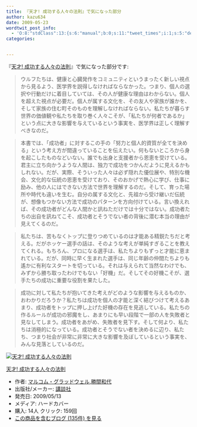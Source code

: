 ```yaml
---
title: 『天才! 成功する人々の法則』で気になった部分
author: kazu634
date: 2009-05-23
wordtwit_post_info:
  - 'O:8:"stdClass":13:{s:6:"manual";b:0;s:11:"tweet_times";i:1;s:5:"delay";i:0;s:7:"enabled";i:1;s:10:"separation";s:2:"60";s:7:"version";s:3:"3.7";s:14:"tweet_template";b:0;s:6:"status";i:2;s:6:"result";a:0:{}s:13:"tweet_counter";i:2;s:13:"tweet_log_ids";a:1:{i:0;i:4607;}s:9:"hash_tags";a:0:{}s:8:"accounts";a:1:{i:0;s:7:"kazu634";}}'
categories:


---
```

<div class="section">
<p>
    『<a href="http://d.hatena.ne.jp/asin/4062153920" onclick="__gaTracker('send', 'event', 'outbound-article', 'http://d.hatena.ne.jp/asin/4062153920', '天才!  成功する人々の法則');">天才! 成功する人々の法則</a>』で気になった部分です:
</p>
  
<blockquote>
<p>
      ウルフたちは、健康と心臓発作をコミュニティというまったく新しい視点から見るよう、医学界を説得しなければならなかった。つまり、個人の選択や行動だけに着目していては、その人が健康な理由はわからない。個人を超えた視点が必要だ。個人が属する文化を、その友人や家族が誰かを、そして家族の住む町そのものを理解しなければならない。私たちが暮らす世界の価値観や私たちを取り巻く人々こそが、「私たちが何者であるか」という点に大きな影響を与えているという事実を、医学界は正しく理解すべきなのだ。
</p>
</blockquote>
  
<blockquote>
<p>
      本書では、「成功者」に対するこの手の「努力と個人的資質が全てを決める」という考え方が間違っていることを伝えたい。何もないところから身を起こしたものなどいない。誰でも出身と支援者から恩恵を受けている。君主に立ち向かうような人間は、独力で成功をつかんだように見えるかもしれない。だが、実際、そういった人々は必ず隠れた優位展や、特別な機会、文化的な伝統の恩恵を受けており、そのおかげで熱心に学び、仕事に励み、他の人にはできない方法で世界を理解するのだ。そして、育った場所や時代も違いを生む。自分の属する文化と、先祖から受け継いだ伝統が、想像もつかない方法で成功のパターンを方向付けている。言い換えれば、その成功者がどんな人間かと訊ねただけでは十分ではない。成功者たちの出自を訊ねてこそ、成功者とそうでない者の背後に潜む本当の理由が見えてくるのだ。
</p>
</blockquote>
  
<blockquote>
<p>
      私たちは、苦もなくトップに登りつめているのは才能ある精鋭たちだと考える。だがホッケー選手の話は、そのような考えが単純すぎることを教えてくれる。もちろん、プロになる選手は、私たちよりもずっと才能に恵まれている。だが、同時に早く生まれた選手は、同じ年齢の仲間たちよりも遙かに有利なスタートを切っている。それは与えられて当然なわけでも、みずから勝ち取ったわけでもない「好機」だ。そしてその好機こそが、選手たちの成功に重要な役割を果たした。
</p>
</blockquote>
  
<blockquote>
<p>
      成功に対して私たちが抱いてきた考えがどのような影響を与えるものか、おわかりだろうか？私たちは成功を個人の才能と深く結びつけて考えるあまり、成功者をトップに押し上げた好機の存在を見逃している。私たちの作るルールが成功の邪魔をし、あまりにも早い段階で一部の人を失敗者と見なしてしまう。成功者をあがめ、失敗者を見下す。そして何より、私たちは消極的になっている。成功者とそうでない者を決めるに辺り、私たち、つまり社会が非常に非常に大きな影響を及ぼしているという事実を、みんな見落としているのだ。
</p>
</blockquote>
  
<div class="hatena-asin-detail">
<a href="http://www.amazon.co.jp/dp/4062153920/?tag=hatena_st1-22&ascsubtag=d-7ibv" onclick="__gaTracker('send', 'event', 'outbound-article', 'http://www.amazon.co.jp/dp/4062153920/?tag=hatena_st1-22&ascsubtag=d-7ibv', '');"><img src="https://images-na.ssl-images-amazon.com/images/I/415vaFIXnlL._SL160_.jpg" class="hatena-asin-detail-image" alt="天才!  成功する人々の法則" title="天才!  成功する人々の法則" /></a></p> 
    
<div class="hatena-asin-detail-info">
<p class="hatena-asin-detail-title">
<a href="http://www.amazon.co.jp/dp/4062153920/?tag=hatena_st1-22&ascsubtag=d-7ibv" onclick="__gaTracker('send', 'event', 'outbound-article', 'http://www.amazon.co.jp/dp/4062153920/?tag=hatena_st1-22&ascsubtag=d-7ibv', '天才!  成功する人々の法則');">天才! 成功する人々の法則</a>
</p>
      
<ul>
<li>
<span class="hatena-asin-detail-label">作者:</span> <a href="http://d.hatena.ne.jp/keyword/%A5%DE%A5%EB%A5%B3%A5%E0%A1%A6%A5%B0%A5%E9%A5%C3%A5%C9%A5%A6%A5%A7%A5%EB" onclick="__gaTracker('send', 'event', 'outbound-article', 'http://d.hatena.ne.jp/keyword/%A5%DE%A5%EB%A5%B3%A5%E0%A1%A6%A5%B0%A5%E9%A5%C3%A5%C9%A5%A6%A5%A7%A5%EB', 'マルコム・グラッドウェル');" class="keyword">マルコム・グラッドウェル</a>,<a href="http://d.hatena.ne.jp/keyword/%BE%A1%B4%D6%CF%C2%C2%E5" onclick="__gaTracker('send', 'event', 'outbound-article', 'http://d.hatena.ne.jp/keyword/%BE%A1%B4%D6%CF%C2%C2%E5', '勝間和代');" class="keyword">勝間和代</a>
</li>
<li>
<span class="hatena-asin-detail-label">出版社/メーカー:</span> <a href="http://d.hatena.ne.jp/keyword/%B9%D6%C3%CC%BC%D2" onclick="__gaTracker('send', 'event', 'outbound-article', 'http://d.hatena.ne.jp/keyword/%B9%D6%C3%CC%BC%D2', '講談社');" class="keyword">講談社</a>
</li>
<li>
<span class="hatena-asin-detail-label">発売日:</span> 2009/05/13
</li>
<li>
<span class="hatena-asin-detail-label">メディア:</span> ハードカバー
</li>
<li>
<span class="hatena-asin-detail-label">購入</span>: 14人 <span class="hatena-asin-detail-label">クリック</span>: 159回
</li>
<li>
<a href="http://d.hatena.ne.jp/asin/4062153920" onclick="__gaTracker('send', 'event', 'outbound-article', 'http://d.hatena.ne.jp/asin/4062153920', 'この商品を含むブログ (135件) を見る');" target="_blank">この商品を含むブログ (135件) を見る</a>
</li>
</ul>
</div>
    
<div class="hatena-asin-detail-foot">
</div>
</div>
</div>
